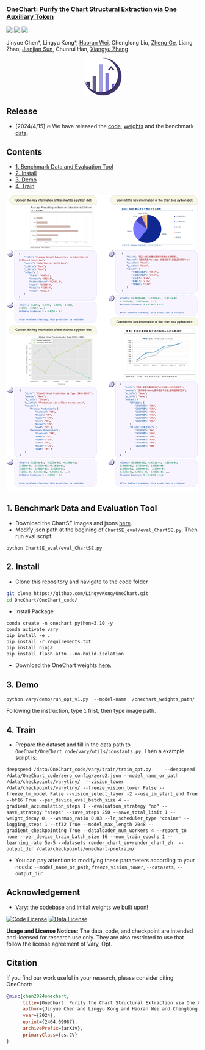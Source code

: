 <h3><a href="https://github.com/LingyvKong/OneChart/blob/main/OneChart_paper.pdf">OneChart: Purify the Chart Structural Extraction via One Auxiliary Token</a></h3>
<a href="http://arxiv.org/abs/2404.09987"><img src="https://img.shields.io/badge/Paper-PDF-orange"></a> 
<a href='https://huggingface.co/kppkkp/OneChart/tree/main'><img src='https://img.shields.io/badge/%F0%9F%A4%97%20Hugging%20Face-Models-blue'></a>
<a href="https://zhuanlan.zhihu.com/p/692607557"><img src="https://img.shields.io/badge/zhihu-yellow"></a> 

Jinyue Chen*, Lingyu Kong*, [Haoran Wei](https://scholar.google.com/citations?user=J4naK0MAAAAJ&hl=en), Chenglong Liu, [Zheng Ge](https://joker316701882.github.io/), Liang Zhao, [Jianjian Sun](https://scholar.google.com/citations?user=MVZrGkYAAAAJ&hl=en), Chunrui Han, [Xiangyu Zhang](https://scholar.google.com/citations?user=yuB-cfoAAAAJ&hl=en)
	


<p align="center">
<img src="assets/logo.png" style="width: 100px" align=center>
</p>

## Release
- [2024/4/15] 🔥 We have released the [code](https://github.com/LingyvKong/OneChart), [weights](https://huggingface.co/kppkkp/OneChart/tree/main) and the benchmark [data](https://drive.google.com/drive/folders/1YmOvxq0DfOA9YKoyCZDjpnTIkPNoyegQ?usp=sharing). 


## Contents
- [1. Benchmark Data and Evaluation Tool](#1-benchmark-data-and-evaluation-tool)
- [2. Install](#2-install)
- [3. Demo](#3-demo)
- [4. Train](#4-train)

<p align="center">
<img src="assets/append_all.png" style="width: 700px" align=center>
</p>

## 1. Benchmark Data and Evaluation Tool
- Download the ChartSE images and jsons [here](https://drive.google.com/drive/folders/1YmOvxq0DfOA9YKoyCZDjpnTIkPNoyegQ?usp=sharing). 
- Modify json path at the begining of `ChartSE_eval/eval_ChartSE.py`. Then run eval script:
   
```shell
python ChartSE_eval/eval_ChartSE.py
```

## 2. Install
- Clone this repository and navigate to the code folder
```bash
git clone https://github.com/LingyvKong/OneChart.git
cd OneChart/OneChart_code/
```
- Install Package
```Shell
conda create -n onechart python=3.10 -y
conda activate vary
pip install -e .
pip install -r requirements.txt
pip install ninja
pip install flash-attn --no-build-isolation
```
- Download the OneChart weights [here](https://huggingface.co/kppkkp/OneChart/tree/main). 
  
## 3. Demo
```Shell
python vary/demo/run_opt_v1.py  --model-name  /onechart_weights_path/
```
Following the instruction, type `1` first, then type image path.

## 4. Train
- Prepare the dataset and fill in the data path to `OneChart/OneChart_code/vary/utils/constants.py`. Then a example script is:
```shell
deepspeed /data/OneChart_code/vary/train/train_opt.py     --deepspeed /data/OneChart_code/zero_config/zero2.json --model_name_or_path /data/checkpoints/varytiny/  --vision_tower /data/checkpoints/varytiny/ --freeze_vision_tower False --freeze_lm_model False --vision_select_layer -2 --use_im_start_end True --bf16 True --per_device_eval_batch_size 4 --gradient_accumulation_steps 1 --evaluation_strategy "no" --save_strategy "steps" --save_steps 250 --save_total_limit 1 --weight_decay 0. --warmup_ratio 0.03 --lr_scheduler_type "cosine" --logging_steps 1 --tf32 True --model_max_length 2048 --gradient_checkpointing True --dataloader_num_workers 4 --report_to none --per_device_train_batch_size 16 --num_train_epochs 1 --learning_rate 5e-5 --datasets render_chart_en+render_chart_zh  --output_dir /data/checkpoints/onechart-pretrain/
```
- You can pay attention to modifying these parameters according to your needs: `--model_name_or_path`, `freeze_vision_tower`, `--datasets`, `--output_dir` 


## Acknowledgement
- [Vary](https://github.com/Ucas-HaoranWei/Vary): the codebase and initial weights we built upon!

[![Code License](https://img.shields.io/badge/Code%20License-Apache_2.0-green.svg)](https://github.com/tatsu-lab/stanford_alpaca/blob/main/LICENSE)
[![Data License](https://img.shields.io/badge/Data%20License-CC%20By%20NC%204.0-red.svg)](https://github.com/tatsu-lab/stanford_alpaca/blob/main/DATA_LICENSE)

**Usage and License Notices**: The data, code, and checkpoint are intended and licensed for research use only. They are also restricted to use that follow the license agreement of Vary, Opt. 


## Citation
If you find our work useful in your research, please consider citing OneChart:
```bibtex
@misc{chen2024onechart,
      title={OneChart: Purify the Chart Structural Extraction via One Auxiliary Token}, 
      author={Jinyue Chen and Lingyu Kong and Haoran Wei and Chenglong Liu and Zheng Ge and Liang Zhao and Jianjian Sun and Chunrui Han and Xiangyu Zhang},
      year={2024},
      eprint={2404.09987},
      archivePrefix={arXiv},
      primaryClass={cs.CV}
}
```
